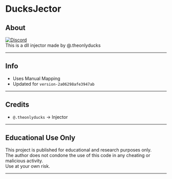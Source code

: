 # DucksJector

## About

[![Discord](https://img.shields.io/badge/Discord-Invite-gray?logo=discord&labelColor=%235865F2&logoColor=white)](https://discord.gg/skidleaks)  
This is a dll injector made by @.theonlyducks  

---

## Info

- Uses Manual Mapping
- Updated for ``version-2a06298afe3947ab``

---

## Credits

- `@.theonlyducks` → Injector

---

## Educational Use Only
This project is published for educational and research purposes only.  
The author does not condone the use of this code in any cheating or malicious activity.  
Use at your own risk.

---

